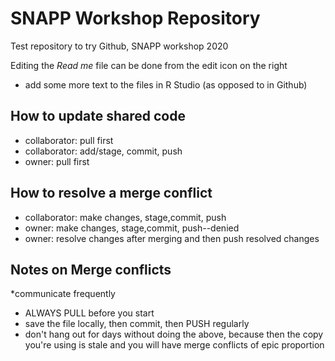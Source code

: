 # SNAPP Workshop Repository
Test repository to try Github, SNAPP workshop 2020

Editing the *Read me* file can be done from the edit icon on the right

* add some more text to the files in R Studio (as opposed to in Github)

## How to update shared code
* collaborator: pull first
* collaborator: add/stage, commit, push
* owner: pull first

## How to resolve a merge conflict
* collaborator: make changes, stage,commit, push
* owner: make changes, stage,commit, push--denied
* owner: resolve changes after merging and then push resolved changes

## Notes on Merge conflicts

*communicate frequently
* ALWAYS PULL before you start
* save the file locally, then commit, then PUSH regularly
* don't hang out for days without doing the above, because then the copy you're using is stale and you will have merge conflicts of epic proportion
